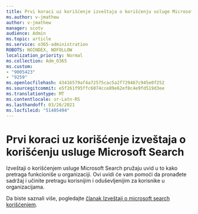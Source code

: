 ```yaml
---
title: Prvi koraci uz korišćenje izveštaja o korišćenju usluge Microsoft Search
ms.author: v-jmathew
author: v-jmathew
manager: scotv
audience: Admin
ms.topic: article
ms.service: o365-administration
ROBOTS: NOINDEX, NOFOLLOW
localization_priority: Normal
ms.collection: Adm_O365
ms.custom:
- "9005423"
- "9259"
ms.openlocfilehash: 43416579af4a72575cac5a2f729467c945e0f252
ms.sourcegitcommit: e5f261f95ffc6074cce89e62ef8c4e9fd519d3ee
ms.translationtype: MT
ms.contentlocale: sr-Latn-RS
ms.lasthandoff: 03/26/2021
ms.locfileid: "51405494"
---
```

# <a name="get-started-with-using-microsoft-search-usage-reports"></a>Prvi koraci uz korišćenje izveštaja o korišćenju usluge Microsoft Search

Izveštaji o korišćenjem usluge Microsoft Search pružaju uvid u to kako pretraga funkcioniše u organizaciji. Ovi uvidi će vam pomoći da pronađete sadržaj i učinite pretragu korisnijim i oduševljenijim za korisnike u organizacijama.

Da biste saznali više, pogledajte [članak Izveštaji o microsoft search korišćenjem](https://go.microsoft.com/fwlink/?linkid=2152048).
